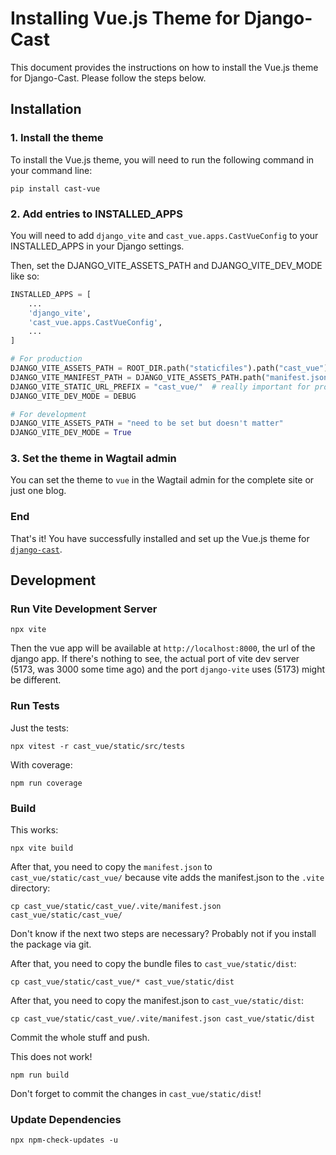 # Installing Vue.js Theme for Django-Cast

This document provides the instructions on how to install the Vue.js theme for Django-Cast. Please follow the steps below.

## Installation

### 1. Install the theme

To install the Vue.js theme, you will need to run the following command in your command line:

```shell
pip install cast-vue
```

### 2. Add entries to INSTALLED_APPS

You will need to add `django_vite` and `cast_vue.apps.CastVueConfig`
to your INSTALLED_APPS in your Django settings.

Then, set the DJANGO_VITE_ASSETS_PATH and DJANGO_VITE_DEV_MODE like so:

```python
INSTALLED_APPS = [
    ...
    'django_vite',
    'cast_vue.apps.CastVueConfig',
    ...
]

# For production
DJANGO_VITE_ASSETS_PATH = ROOT_DIR.path("staticfiles").path("cast_vue")  # does not matter for development
DJANGO_VITE_MANIFEST_PATH = DJANGO_VITE_ASSETS_PATH.path("manifest.json")
DJANGO_VITE_STATIC_URL_PREFIX = "cast_vue/"  # really important for production!
DJANGO_VITE_DEV_MODE = DEBUG

# For development
DJANGO_VITE_ASSETS_PATH = "need to be set but doesn't matter"
DJANGO_VITE_DEV_MODE = True
```

### 3. Set the theme in Wagtail admin

You can set the theme to `vue` in the Wagtail admin for the
complete site or just one blog.

### End

That's it! You have successfully installed and set up the Vue.js theme
for [`django-cast`](https://github.com/ephes/django-cast).

## Development

### Run Vite Development Server

```shell
npx vite
```

Then the vue app will be available at `http://localhost:8000`, the
url of the django app. If there's nothing to see, the actual port of vite
dev server (5173, was 3000 some time ago) and the port `django-vite` uses
(5173) might be different.

### Run Tests

Just the tests:
```shell
npx vitest -r cast_vue/static/src/tests
```

With coverage:
```shell
npm run coverage
```

### Build

This works:
```shell
npx vite build
```

After that, you need to copy the `manifest.json` to `cast_vue/static/cast_vue/`
because vite adds the manifest.json to the `.vite` directory:
```shell
cp cast_vue/static/cast_vue/.vite/manifest.json cast_vue/static/cast_vue/
```

Don't know if the next two steps are necessary? Probably not if you
install the package via git.

After that, you need to copy the bundle files to `cast_vue/static/dist`:
```shell
cp cast_vue/static/cast_vue/* cast_vue/static/dist
```

After that, you need to copy the manifest.json to `cast_vue/static/dist`:
```shell
cp cast_vue/static/cast_vue/.vite/manifest.json cast_vue/static/dist
```

Commit the whole stuff and push.

This does not work!
```shell
npm run build
```

Don't forget to commit the changes in `cast_vue/static/dist`!

### Update Dependencies

```shell
npx npm-check-updates -u
```
